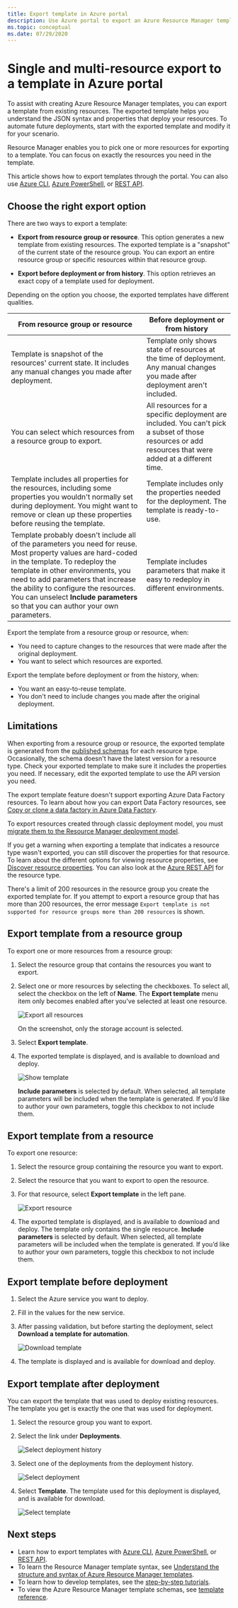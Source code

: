 ```yaml
---
title: Export template in Azure portal
description: Use Azure portal to export an Azure Resource Manager template from resources in your subscription.
ms.topic: conceptual
ms.date: 07/29/2020
---
```

# Single and multi-resource export to a template in Azure portal

To assist with creating Azure Resource Manager templates, you can export a template from existing resources. The exported template helps you understand the JSON syntax and properties that deploy your resources. To automate future deployments, start with the exported template and modify it for your scenario.

Resource Manager enables you to pick one or more resources for exporting to a template. You can focus on exactly the resources you need in the template.

This article shows how to export templates through the portal. You can also use [Azure CLI](../management/manage-resource-groups-cli.md#export-resource-groups-to-templates), [Azure PowerShell](../management/manage-resource-groups-powershell.md#export-resource-groups-to-templates), or [REST API](/rest/api/resources/resourcegroups/exporttemplate).

## Choose the right export option

There are two ways to export a template:

* **Export from resource group or resource**. This option generates a new template from existing resources. The exported template is a "snapshot" of the current state of the resource group. You can export an entire resource group or specific resources within that resource group.

* **Export before deployment or from history**. This option retrieves an exact copy of a template used for deployment.

Depending on the option you choose, the exported templates have different qualities.

| From resource group or resource | Before deployment or from history |
| --------------------- | ----------------- |
| Template is snapshot of the resources' current state. It includes any manual changes you made after deployment. | Template only shows state of resources at the time of deployment. Any manual changes you made after deployment aren't included. |
| You can select which resources from a resource group to export. | All resources for a specific deployment are included. You can't pick a subset of those resources or add resources that were added at a different time. |
| Template includes all properties for the resources, including some properties you wouldn't normally set during deployment. You might want to remove or clean up these properties before reusing the template. | Template includes only the properties needed for the deployment. The template is ready-to-use. |
| Template probably doesn't include all of the parameters you need for reuse. Most property values are hard-coded in the template. To redeploy the template in other environments, you need to add parameters that increase the ability to configure the resources.  You can unselect **Include parameters** so that you can author your own parameters. | Template includes parameters that make it easy to redeploy in different environments. |

Export the template from a resource group or resource, when:

* You need to capture changes to the resources that were made after the original deployment.
* You want to select which resources are exported.

Export the template before deployment or from the history, when:

* You want an easy-to-reuse template.
* You don't need to include changes you made after the original deployment.

## Limitations

When exporting from a resource group or resource, the exported template is generated from the [published schemas](https://github.com/Azure/azure-resource-manager-schemas/tree/master/schemas) for each resource type. Occasionally, the schema doesn't have the latest version for a resource type. Check your exported template to make sure it includes the properties you need. If necessary, edit the exported template to use the API version you need.

The export template feature doesn't support exporting Azure Data Factory resources. To learn about how you can export Data Factory resources, see [Copy or clone a data factory in Azure Data Factory](../../data-factory/copy-clone-data-factory.md).

To export resources created through classic deployment model, you must [migrate them to the Resource Manager deployment model](../../virtual-machines/migration-classic-resource-manager-overview.md).

If you get a warning when exporting a template that indicates a resource type wasn't exported, you can still discover the properties for that resource. To learn about the different options for viewing resource properties, see [Discover resource properties](view-resources.md). You can also look at the [Azure REST API](/rest/api/azure/) for the resource type.

There's a limit of 200 resources in the resource group you create the exported template for. If you attempt to export a resource group that has more than 200 resources, the error message `Export template is not supported for resource groups more than 200 resources` is shown.

## Export template from a resource group

To export one or more resources from a resource group:

1. Select the resource group that contains the resources you want to export.

1. Select one or more resources by selecting the checkboxes.  To select all, select the checkbox on the left of **Name**. The **Export template** menu item only becomes enabled after you've selected at least one resource.

   ![Export all resources](./media/export-template-portal/select-all-resources.png)

    On the screenshot, only the storage account is selected.
1. Select **Export template**.

1. The exported template is displayed, and is available to download and deploy.

   ![Show template](./media/export-template-portal/show-template.png)

   **Include parameters** is selected by default.  When selected, all template parameters will be included when the template is generated. If you’d like to author your own parameters, toggle this checkbox to not include them.

## Export template from a resource

To export one resource:

1. Select the resource group containing the resource you want to export.

1. Select the resource that you want to export to open the resource.

1. For that resource, select **Export template** in the left pane.

   ![Export resource](./media/export-template-portal/export-single-resource.png)

1. The exported template is displayed, and is available to download and deploy. The template only contains the single resource. **Include parameters** is selected by default.  When selected, all template parameters will be included when the template is generated. If you’d like to author your own parameters, toggle this checkbox to not include them.

## Export template before deployment

1. Select the Azure service you want to deploy.

1. Fill in the values for the new service.

1. After passing validation, but before starting the deployment, select **Download a template for automation**.

   ![Download template](./media/export-template-portal/download-before-deployment.png)

1. The template is displayed and is available for download and deploy.


## Export template after deployment

You can export the template that was used to deploy existing resources. The template you get is exactly the one that was used for deployment.

1. Select the resource group you want to export.

1. Select the link under **Deployments**.

   ![Select deployment history](./media/export-template-portal/select-deployment-history.png)

1. Select one of the deployments from the deployment history.

   ![Select deployment](./media/export-template-portal/select-details.png)

1. Select **Template**. The template used for this deployment is displayed, and is available for download.

   ![Select template](./media/export-template-portal/show-template-from-history.png)

## Next steps

- Learn how to export templates with [Azure CLI](../management/manage-resource-groups-cli.md#export-resource-groups-to-templates), [Azure PowerShell](../management/manage-resource-groups-powershell.md#export-resource-groups-to-templates), or [REST API](/rest/api/resources/resourcegroups/exporttemplate).
- To learn the Resource Manager template syntax, see [Understand the structure and syntax of Azure Resource Manager templates](template-syntax.md).
- To learn how to develop templates, see the [step-by-step tutorials](../index.yml).
- To view the Azure Resource Manager template schemas, see [template reference](/azure/templates/).